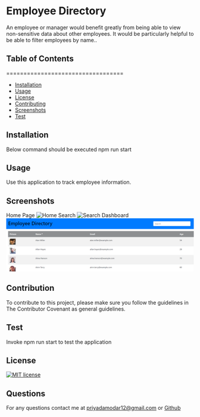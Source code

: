 # Employee Directory
An employee or manager would benefit greatly from being able to view non-sensitive data about other employees. It would be particularly helpful to be able to filter employees by name..


## Table of Contents 
==================================
* [Installation](#Installation)
* [Usage](#Usage)
* [License](#License)
* [Contributing](#Contributing)
* [Screenshots](#Screenshots)
* [Test](#Test)



## Installation
Below command should be executed npm run start
## Usage
Use this application to track employee information.
## Screenshots
Home Page
![Home](/assets/pic1.jpg)
Search
![Search](/assets/pic2.jpg)
Dashboard
![Sort](/assets/pic3.png)
## Contribution
To contribute to this project, please make sure you follow the guidelines in The Contributor Covenant as general guidelines.
## Test
Invoke npm run start to test the application
## License
[![MIT license](https://img.shields.io/badge/License-MIT-blue.svg)](https://lbesson.mit-license.org/) 
## Questions
For any questions contact me at priyadamodar12@gmail.com or [Github](https://github.com/pkamble35)